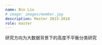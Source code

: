 ```yaml
---
name: Bin Liu
# image: images/member.jpg
description: Master 2015-2018
role: master
---
```


研究方向为大数据背景下的高度不平衡分类研究